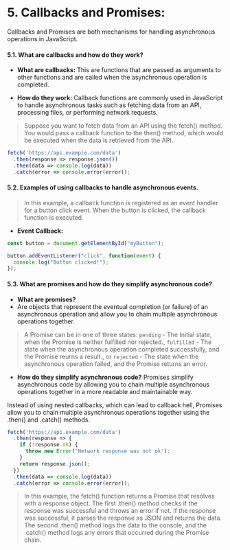# 5. Callbacks and Promises:

Callbacks and Promises are both mechanisms for handling asynchronous operations in JavaScript.

#### 5.1. What are callbacks and how do they work?

* **What are callbacks:** This are functions that are passed as arguments to other functions and are called when the asynchronous operation is completed. 

* **How do they work:** Callback functions are commonly used in JavaScript to handle asynchronous tasks such as fetching data from an API, processing files, or performing network requests.

> Suppose you want to fetch data from an API using the fetch() method. You would pass a callback function to the then() method, which would be executed when the data is retrieved from the API.

```Javascript
fetch('https://api.example.com/data')
  .then(response => response.json())
  .then(data => console.log(data))
  .catch(error => console.error(error));

```


#### 5.2. Examples of using callbacks to handle asynchronous events.

> In this example, a callback function is registered as an event handler for a button click event. When the button is clicked, the callback function is executed.

* **Event Callback:**

```Javascript
const button = document.getElementById("myButton");

button.addEventListener("click", function(event) {
  console.log("Button clicked!");
});
```

#### 5.3. What are promises and how do they simplify asynchronous code?

* **What are promises?** 
* Are objects that represent the eventual completion (or failure) of an asynchronous operation and allow you to chain multiple asynchronous operations together.

> A Promise can be in one of three states: 
> `pending` - The Initial state, when the Promise is neither fulfilled nor rejected., 
> `fulfilled` - The state when the asynchronous operation completed successfully, and the Promise reurns a result., or 
> `rejected` - The state when the asynchronous operation failed, and the Promise returns an error.

* **How do they simplify asynchronous code?** 
Promises simplify asynchronous code by allowing you to chain multiple asynchronous operations together in a more readable and maintainable way. 

Instead of using nested callbacks, which can lead to callback hell, Promises allow you to chain multiple asynchronous operations together using the .then() and .catch() methods.

```Javascript
fetch('https://api.example.com/data')
  .then(response => {
    if (!response.ok) {
      throw new Error('Network response was not ok');
    }
    return response.json();
  })
  .then(data => console.log(data))
  .catch(error => console.error(error));
```

>In this example, the fetch() function returns a Promise that resolves with a response object. The first .then() method checks if the response was successful and throws an error if not. If the response was successful, it parses the response as JSON and returns the data. The second .then() method logs the data to the console, and the .catch() method logs any errors that occurred during the Promise chain.
